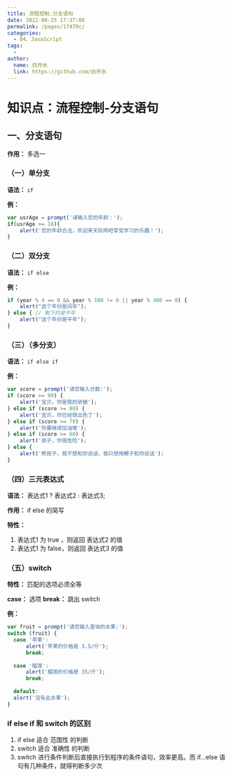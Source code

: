 ```yaml
---
title: 流程控制.分支语句
date: 2022-06-25 17:37:08
permalink: /pages/1f470c/
categories:
  - 04、JavaScript
tags:
  - 
author: 
  name: 白开水
  link: https://github.com/白开水
---
```

# 知识点：流程控制-分支语句

## 一、分支语句

**作用：** 多选一

### （一）单分支

**语法：** `if`

**例：**
```js
var usrAge = prompt('请输入您的年龄：');
if(usrAge >= 18){
    alert('您的年龄合法，欢迎来天际网吧享受学习的乐趣！');
}
```

### （二）双分支

**语法：** `if else`

**例：**
```js
if (year % 4 == 0 && year % 100 != 0 || year % 400 == 0) {
    alert("这个年份是闰年");
} else { // 剩下的是平年
    alert("这个年份是平年");
}
```

### （三）（多分支）

**语法：** `if else if`

**例：**
```js
var score = prompt('请您输入分数:');
if (score >= 90) {
    alert('宝贝，你是我的骄傲');
} else if (score >= 80) {
    alert('宝贝，你已经很出色了');
} else if (score >= 70) {
    alert('你要继续加油喽');
} else if (score >= 60) {
    alert('孩子，你很危险');
} else {
    alert('熊孩子，我不想和你说话，我只想用鞭子和你说话');
}
```

### （四）三元表达式

**语法：** 表达式1 ? 表达式2 : 表达式3;

**作用：** if else 的简写

**特性：**
1. 表达式1 为 true ，则返回 表达式2 的值
2. 表达式1 为 false，则返回 表达式3 的值
    
### （五）switch

**特性：** 匹配的选项必须全等

**case：** 选项
**break：** 跳出 switch

**例：**
```js
var fruit = prompt('请您输入查询的水果:');
switch (fruit) {
  case '苹果':
      alert('苹果的价格是 3.5/斤');
      break;
  
  case '榴莲':
      alert('榴莲的价格是 35/斤');
      break;
      
  default:
  alert('没有此水果');
}
```

### if else if 和 switch 的区别

1. if else 适合 范围性 的判断
2. switch  适合 准确性 的判断
3. switch 进行条件判断后直接执行到程序的条件语句，效率更高。而 if…else 语句有几种条件，就得判断多少次


    